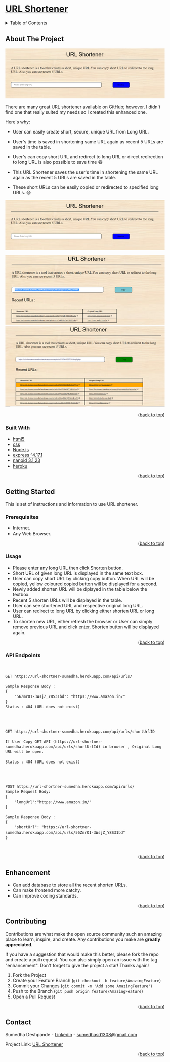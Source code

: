 <div id="top"></div>

# [URL Shortener](https://url-shortner-sumedha.herokuapp.com/)<br>
<!-- TABLE OF CONTENTS -->
<details>
  <summary>Table of Contents</summary>
  <ol>
    <li>
      <a href="#about-the-project">About The Project</a>
      <ul>
        <li><a href="#built-with">Built With</a></li>
      </ul>
    </li>
    <li>
      <a href="#getting-started">Getting Started</a>
      <ul>
        <li><a href="#prerequisites">Prerequisites</a></li>
        <li><a href="#usage">Usage</a></li>
        <li><a href="#API EndPoints">API EndPoints</a></li>
      </ul>
    </li>
    <li><a href="#Enhancement">Enhancement</a></li>
    <li><a href="#contributing">Contributing</a></li>
    <li><a href="#contact">Contact</a></li>
  </ol>
</details>



<!-- ABOUT THE PROJECT -->
## About The Project

![image](https://github.com/sumedha1308/url-shortener/blob/master/public/resources/First-Page.PNG)


There are many great URL shortener available on GitHub; however, I didn't find one that really suited my needs so I created this enhanced one. 

Here's why:
* User can easily create short, secure, unique URL from Long URL.

* User's time is saved in shortening same URL again as recent 5 URLs are saved in the table.
* User's can copy short URL and redirect to long URL or direct redirection to long URL is also possible to save time :smile:
* This URL Shortener saves the user's time in shortening the same URL again as the recent 5 URLs are saved in the table.
* These short URLs can be easily copied or redirected to specified long URLs. :smile:

![image](https://github.com/sumedha1308/url-shortener/blob/master/public/resources/First-Page.PNG)


![image](https://github.com/sumedha1308/url-shortener/blob/master/public/resources/Two-URLs.PNG)
![image](https://github.com/sumedha1308/url-shortener/blob/master/public/resources/five-URLS.png)
<p align="right">(<a href="#top">back to top</a>)</p>


### Built With

* [html5](https://html.com/html5/)
* [css](https://devdocs.io/css/)
* [Node.js](https://nodejs.org/en/docs/)
* [express ^4.17.1](http://expressjs.com/)
* [nanoid 3.1.23](https://www.npmjs.com/package/nanoid)
* [heroku](https://www.heroku.com/)

<p align="right">(<a href="#top">back to top</a>)</p>

<!-- GETTING STARTED -->
## Getting Started

This is set of instructions and information to use URL shortener.

### Prerequisites

* Internet.
* Any Web Browser.

<p align="right">(<a href="#top">back to top</a>)</p>

### Usage

* Please enter any long URL then click Shorten button.
* Short URL of given long URL is displayed in the same text box.
* User can copy short URL by clicking copy button. When URL will be copied, yellow coloured copied button will be displayed for a second.
* Newly added shorten URL will be diplayed in the table below the textbox.
* Recent 5 shorten URLs will be displayed in the table.
* User can see shortened URL and respective original long URL.
* User can redirect to long URL by clicking either shorten URL or long URL.
* To shorten new URL, either refresh the browser or User can simply remove previous URL and click enter, Shorten button will be displayed again.

<p align="right">(<a href="#top">back to top</a>)</p>

### API Endpoints

<br>

```
GET https://url-shortner-sumedha.herokuapp.com/api/urls/

Sample Response Body :
{
    "56ZmrO1-3WsjZ_Y8S31bd": "https://www.amazon.in/"
}
Status : 404 (URL does not exist)
```

<br>

<br>

```
GET https://url-shortner-sumedha.herokuapp.com/api/urls/shortUrlID

If User Copy GET API (https://url-shortner-sumedha.herokuapp.com/api/urls/shortUrlId) in browser , Original Long URL will be open.

Status : 404 (URL does not exist)
```

<br>

<br>

```
POST https://url-shortner-sumedha.herokuapp.com/api/urls/
Sample Request Body:
{
	"longUrl":"https://www.amazon.in/"
}

Sample Response Body :
{
    "shortUrl": "https://url-shortner-sumedha.herokuapp.com/api/urls/56ZmrO1-3WsjZ_Y8S31bd"
}

```

<br>


<p align="right">(<a href="#top">back to top</a>)</p>

<!-- Enhancement -->
## Enhancement
* Can add database to store all the recent shorten URLs.
* Can make frontend more catchy.
* Can improve coding standards.


<p align="right">(<a href="#top">back to top</a>)</p>

<!-- CONTRIBUTING -->
## Contributing

Contributions are what make the open source community such an amazing place to learn, inspire, and create. Any contributions you make are **greatly appreciated**.

If you have a suggestion that would make this better, please fork the repo and create a pull request. You can also simply open an issue with the tag "enhancement".
Don't forget to give the project a star! Thanks again!

1. Fork the Project
2. Create your Feature Branch (`git checkout -b feature/AmazingFeature`)
3. Commit your Changes (`git commit -m 'Add some AmazingFeature'`)
4. Push to the Branch (`git push origin feature/AmazingFeature`)
5. Open a Pull Request

<p align="right">(<a href="#top">back to top</a>)</p>


<!-- CONTACT -->
## Contact

Sumedha Deshpande - [Linkedin](www.linkedin.com/in/sumedha1308) - sumedhasd1308@gmail.com

Project Link: [URL Shortener](https://github.com/sumedha1308/url-shortener)

<p align="right">(<a href="#top">back to top</a>)</p>
